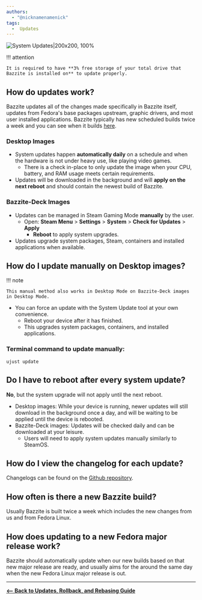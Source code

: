 ```yaml
---
authors:
  - "@nicknamenamenick"
tags:
  -  Updates
---
```


<!-- ANCHOR: METADATA -->
<!--{"url_discourse": "https://universal-blue.discourse.group/docs?topic=2637", "fetched_at": "2024-09-03 16:43:13.297624+00:00"}-->
<!-- ANCHOR_END: METADATA -->

![System Updates|200x200, 100%](../../img/System_Updates.png)

!!! attention

    It is required to have **3% free storage of your total drive that Bazzite is installed on** to update properly.

## How do updates work?

Bazzite updates all of the changes made specifically in Bazzite itself, updates from Fedora's base packages upstream, graphic drivers, and most user installed applications. Bazzite typically has new scheduled builds twice a week and you can see when it builds [here](https://github.com/ublue-os/bazzite/actions/workflows/build.yml?query=branch%3Amain).

### Desktop Images

- System updates happen **automatically daily** on a schedule and when the hardware is not under heavy use, like playing video games.
  - There is a check in-place to only update the image when your CPU, battery, and RAM usage meets certain requirements.
- Updates will be downloaded in the background and will **apply on the next reboot** and should contain the newest build of Bazzite.

### Bazzite-Deck Images

- Updates can be managed in Steam Gaming Mode **manually** by the user.
  - Open: **Steam Menu** > **Settings** > **System** > **Check for Updates** > **Apply**
    - **Reboot** to apply system upgrades.
- Updates upgrade system packages, Steam, containers and installed applications when available.

## How do I update manually on Desktop images?

!!! note

    This manual method also works in Desktop Mode on Bazzite-Deck images in Desktop Mode.

- You can force an update with the System Update tool at your own convenience.
  - Reboot your device after it has finished.
  - This upgrades system packages, containers, and installed applications.

### Terminal command to update manually:

```command
ujust update
```

## Do I have to reboot after every system update?

**No**, but the system upgrade will not apply until the next reboot.

- Desktop images: While your device is running, newer updates will still download in the background once a day, and will be waiting to be applied until the device is rebooted.
- Bazzite-Deck images: Updates will be checked daily and can be downloaded at your leisure.
  - Users will need to apply system updates manually similarly to SteamOS.

## How do I view the changelog for each update?

Changelogs can be found on the [Github repository](https://github.com/ublue-os/bazzite/releases).

## How often is there a new Bazzite build?

Usually Bazzite is built twice a week which includes the new changes from us and from Fedora Linux.

## How does updating to a new Fedora major release work?

Bazzite should automatically update when our new builds based on that new major release are ready, and usually aims for the around the same day when the new Fedora Linux major release is out.

<hr>

[**<-- Back to Updates, Rollback, and Rebasing Guide**](./index.md)
